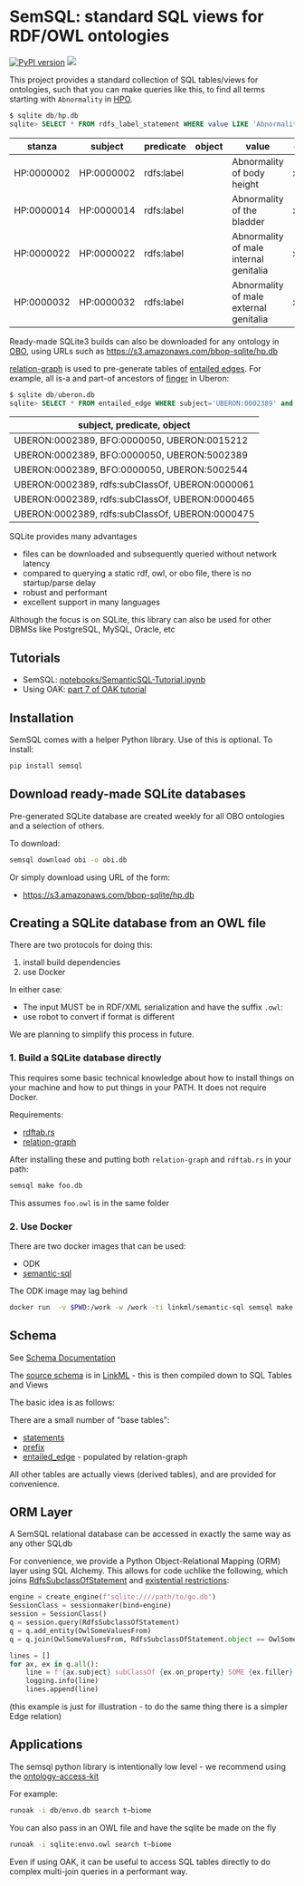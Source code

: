 # SemSQL: standard SQL views for RDF/OWL ontologies

[![PyPI version](https://badge.fury.io/py/semsql.svg)](https://badge.fury.io/py/semsql)
![](https://github.com/incatools/semantic-sql/workflows/Build/badge.svg)


This project provides a standard collection of SQL tables/views for ontologies, such that you can make queries like this,
to find all terms starting with `Abnormality` in [HPO](https://obofoundry.org/ontology/hp).

```sql
$ sqlite db/hp.db
sqlite> SELECT * FROM rdfs_label_statement WHERE value LIKE 'Abnormality of %';
```

|stanza|subject|predicate|object|value|datatype|language|
|---|---|---|---|---|---|---|
|HP:0000002|HP:0000002|rdfs:label||Abnormality of body height|xsd:string||
|HP:0000014|HP:0000014|rdfs:label||Abnormality of the bladder|xsd:string||
|HP:0000022|HP:0000022|rdfs:label||Abnormality of male internal genitalia|xsd:string||
|HP:0000032|HP:0000032|rdfs:label||Abnormality of male external genitalia|xsd:string||


Ready-made SQLite3 builds can also be downloaded for any ontology in [OBO](http://obofoundry.org), using URLs such as https://s3.amazonaws.com/bbop-sqlite/hp.db

[relation-graph](https://github.com/balhoff/relation-graph/) is used to pre-generate tables of [entailed edges](https://incatools.github.io/semantic-sql/EntailedEdge/). For example,
all is-a and part-of ancestors of [finger](http://purl.obolibrary.org/obo/UBERON_0002389) in Uberon:

```sql
$ sqlite db/uberon.db
sqlite> SELECT * FROM entailed_edge WHERE subject='UBERON:0002389' and predicate IN ('rdfs:subClassOf', 'BFO:0000050');
```

|subject, predicate, object|
|---|
|UBERON:0002389, BFO:0000050, UBERON:0015212|
|UBERON:0002389, BFO:0000050, UBERON:5002389|
|UBERON:0002389, BFO:0000050, UBERON:5002544|
|UBERON:0002389, rdfs:subClassOf, UBERON:0000061|
|UBERON:0002389, rdfs:subClassOf, UBERON:0000465|
|UBERON:0002389, rdfs:subClassOf, UBERON:0000475|

SQLite provides many advantages

- files can be downloaded and subsequently queried without network latency
- compared to querying a static rdf, owl, or obo file, there is no startup/parse delay
- robust and performant
- excellent support in many languages

Although the focus is on SQLite, this library can also be used for other DBMSs like PostgreSQL, MySQL, Oracle, etc

## Tutorials

- SemSQL: [notebooks/SemanticSQL-Tutorial.ipynb](https://github.com/INCATools/semantic-sql/blob/main/notebooks/SemanticSQL-Tutorial.ipynb)
- Using OAK: [part 7 of OAK tutorial](https://incatools.github.io/ontology-access-kit/intro/tutorial07.html)

## Installation

SemSQL comes with a helper Python library. Use of this is optional. To install:

```bash
pip install semsql
```

## Download ready-made SQLite databases

Pre-generated SQLite database are created weekly for all OBO ontologies and a selection of others.

To download:

```bash
semsql download obi -o obi.db
```

Or simply download using URL of the form:

- https://s3.amazonaws.com/bbop-sqlite/hp.db

## Creating a SQLite database from an OWL file

There are two protocols for doing this:

1. install build dependencies
2. use Docker

In either case:

- The input MUST be in RDF/XML serialization and have the suffix `.owl`:
- use robot to convert if format is different

We are planning to simplify this process in future.

### 1. Build a SQLite database directly

This requires some basic technical knowledge about how to install things on your machine
and how to put things in your PATH. It does not require Docker.

Requirements:

- [rdftab.rs](https://github.com/ontodev/rdftab.rs)
- [relation-graph](https://github.com/balhoff/relation-graph)

After installing these and putting both `relation-graph` and `rdftab.rs` in your path:

```bash
semsql make foo.db
```

This assumes `foo.owl` is in the same folder

### 2. Use Docker

There are two docker images that can be used:

- ODK
- [semantic-sql](https://hub.docker.com/repository/docker/linkml/semantic-sql)

The ODK image may lag behind

```bash
docker run  -v $PWD:/work -w /work -ti linkml/semantic-sql semsql make foo.db
```

## Schema

See [Schema Documentation](https://incatools.github.io/semantic-sql/)

The [source schema](https://github.com/INCATools/semantic-sql/tree/main/src/semsql/linkml) is in [LinkML](https://linkml.io) - this is then compiled down to SQL Tables and Views

The basic idea is as follows:

There are a small number of "base tables":

* [statements](https://incatools.github.io/semantic-sql/Statements/)
* [prefix](https://incatools.github.io/semantic-sql/Prefix/)
* [entailed_edge](https://incatools.github.io/semantic-sql/EntailedEdge/) - populated by relation-graph

All other tables are actually views (derived tables), and are provided for convenience.

## ORM Layer

A SemSQL relational database can be accessed in exactly the same way as any other SQLdb

For convenience, we provide a Python Object-Relational Mapping (ORM) layer using SQL Alchemy.
This allows for code uchlike the following, which joins [RdfsSubclassOfStatement](https://incatools.github.io/semantic-sql/RdfsSubclassOfStatement) and [existential restrictions](https://incatools.github.io/semantic-sql/OwlSomeValuesFrom):

```python
engine = create_engine(f"sqlite:////path/to/go.db")
SessionClass = sessionmaker(bind=engine)
session = SessionClass()
q = session.query(RdfsSubclassOfStatement)
q = q.add_entity(OwlSomeValuesFrom)
q = q.join(OwlSomeValuesFrom, RdfsSubclassOfStatement.object == OwlSomeValuesFrom.id)

lines = []
for ax, ex in q.all():
    line = f'{ax.subject} subClassOf {ex.on_property} SOME {ex.filler}'
    logging.info(line)
    lines.append(line)
```    

(this example is just for illustration - to do the same thing there is a simpler Edge relation)

## Applications

The semsql python library is intentionally low level - we recommend using the [ontology-access-kit](https://github.com/INCATools/ontology-access-kit)

For example:

```bash
runoak -i db/envo.db search t~biome
```

You can also pass in an OWL file and have the sqlite be made on the fly

```bash
runoak -i sqlite:envo.owl search t~biome
```

Even if using OAK, it can be useful to access SQL tables directly to do complex multi-join queries in a performant way.

